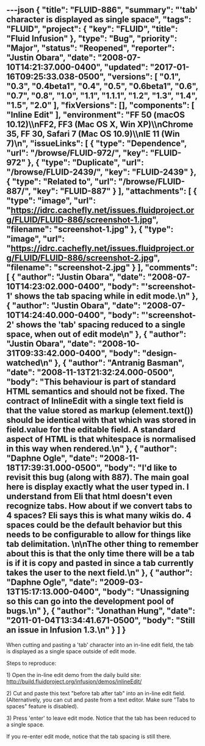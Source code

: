 ---json
{
  "title": "FLUID-886",
  "summary": "'tab' character is displayed as single space",
  "tags": "FLUID",
  "project": {
    "key": "FLUID",
    "title": "Fluid Infusion"
  },
  "type": "Bug",
  "priority": "Major",
  "status": "Reopened",
  "reporter": "Justin Obara",
  "date": "2008-07-10T14:21:37.000-0400",
  "updated": "2017-01-16T09:25:33.038-0500",
  "versions": [
    "0.1",
    "0.3",
    "0.4beta1",
    "0.4",
    "0.5",
    "0.6beta1",
    "0.6",
    "0.7",
    "0.8",
    "1.0",
    "1.1",
    "1.1.1",
    "1.2",
    "1.3",
    "1.4",
    "1.5",
    "2.0"
  ],
  "fixVersions": [],
  "components": [
    "Inline Edit"
  ],
  "environment": "FF 50 (macOS 10.12)\\\nFF2, FF3 (Mac OS X, Win XP)\\\nChrome 35, FF 30, Safari 7 (Mac OS 10.9)\\\nIE 11 (Win 7)\n",
  "issueLinks": [
    {
      "type": "Dependence",
      "url": "/browse/FLUID-972/",
      "key": "FLUID-972"
    },
    {
      "type": "Duplicate",
      "url": "/browse/FLUID-2439/",
      "key": "FLUID-2439"
    },
    {
      "type": "Related to",
      "url": "/browse/FLUID-887/",
      "key": "FLUID-887"
    }
  ],
  "attachments": [
    {
      "type": "image",
      "url": "https://idrc.cachefly.net/issues.fluidproject.org/FLUID/FLUID-886/screenshot-1.jpg",
      "filename": "screenshot-1.jpg"
    },
    {
      "type": "image",
      "url": "https://idrc.cachefly.net/issues.fluidproject.org/FLUID/FLUID-886/screenshot-2.jpg",
      "filename": "screenshot-2.jpg"
    }
  ],
  "comments": [
    {
      "author": "Justin Obara",
      "date": "2008-07-10T14:23:02.000-0400",
      "body": "'screenshot-1' shows the tab spacing while in edit mode.\n"
    },
    {
      "author": "Justin Obara",
      "date": "2008-07-10T14:24:40.000-0400",
      "body": "'screenshot-2' shows the 'tab' spacing reduced to a single space, when out of edit mode\n"
    },
    {
      "author": "Justin Obara",
      "date": "2008-10-31T09:33:42.000-0400",
      "body": "design-watched\n"
    },
    {
      "author": "Antranig Basman",
      "date": "2008-11-13T21:32:24.000-0500",
      "body": "This behaviour is part of standard HTML semantics and should not be fixed. The contract of InlineEdit with a single text field is that the value stored as markup (element.text()) should be identical with that which was stored in field.value for the editable field. A standard aspect of HTML is that whitespace is normalised in this way when rendered.\n"
    },
    {
      "author": "Daphne Ogle",
      "date": "2008-11-18T17:39:31.000-0500",
      "body": "I'd like to revisit this bug (along with 887).  The main goal here is display exactly what the user typed in.  I understand from Eli that html doesn't even recognize tabs.  How about if we convert tabs to 4 spaces?  Eli says this is what many wikis do.  4 spaces could be the default behavior but this needs to be configurable to allow for things like tab delimitation.&#x20;\n\nThe other thing to remember about this is that the only time there will be a tab is if it is copy and pasted in since a tab currently takes the user to the next field.\n"
    },
    {
      "author": "Daphne Ogle",
      "date": "2009-03-13T15:17:13.000-0400",
      "body": "Unassigning so this can go into the development pool of bugs.\n"
    },
    {
      "author": "Jonathan Hung",
      "date": "2011-01-04T13:34:41.671-0500",
      "body": "Still an issue in Infusion 1.3.\n"
    }
  ]
}
---
When cutting and pasting a 'tab' character into an in-line edit field, the tab is displayed as a single space outside of edit mode.

Steps to reproduce:

1\) Open the in-line edit demo from the daily build site:\
<http://build.fluidproject.org/infusion/demos/inlineEdit/>

2\) Cut and paste this text "before tab		after tab" into an in-line edit field.\
(Alternatively, you can cut and paste from a text editor. Make sure "Tabs to spaces" feature is disabled).

3\) Press 'enter' to leave edit mode. Notice that the tab has been reduced to a single space.

If you re-enter edit mode, notice that the tab spacing is still there.

        